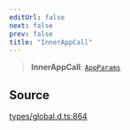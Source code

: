 ```yaml
---
editUrl: false
next: false
prev: false
title: "InnerAppCall"
---
```


> **InnerAppCall**: [`AppParams`](../interfaces/AppParams.md)

## Source

[types/global.d.ts:864](https://github.com/algorandfoundation/tealscript/blob/18ba30a9/types/global.d.ts#L864)
